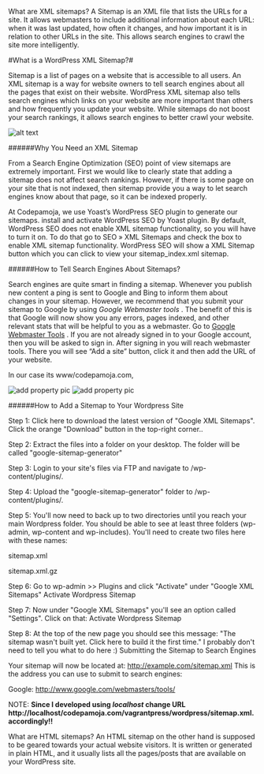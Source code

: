 

What are XML sitemaps?
A Sitemap is an XML file that lists the URLs for a site. It allows webmasters to include additional information about each URL: when it was last updated, how often it changes, and how important it is in relation to other URLs in the site. This allows search engines to crawl the site more intelligently.


#What is a WordPress XML Sitemap?#

Sitemap is a list of pages on a website that is accessible to all users. An XML sitemap is a way for website owners to tell search engines about all the pages that exist on their website. WordPress XML sitemap also tells search engines which links on your website are more important than others and how frequently you update your website. While sitemaps do not boost your search rankings, it allows search engines to better crawl your website.

![alt text](http://cdn3.wpbeginner.com/wp-content/uploads/2013/03/wpbeginner-sitemap-firefox.jpg "Logo Title Text 1")

######Why You Need an XML Sitemap

From a Search Engine Optimization (SEO) point of view sitemaps are extremely important. First we would like to clearly state that adding a sitemap does not affect search rankings. However, if there is some page on your site that is not indexed, then sitemap provide you a way to let search engines know about that page, so it can be indexed properly.

At Codepamoja, we use Yoast’s WordPress SEO plugin to generate our sitemaps.  install and activate WordPress SEO by Yoast plugin. By default, WordPress SEO does not enable XML sitemap functionality, so you will have to turn it on. To do that go to SEO » XML Sitemaps and check the box to enable XML sitemap functionality. WordPress SEO will show a XML Sitemap button which you can click to view your sitemap_index.xml sitemap.

######How to Tell Search Engines About Sitemaps?

Search engines are quite smart in finding a sitemap. Whenever you publish new content a ping is sent to Google and Bing to inform them about changes in your sitemap. However, we recommend that you submit your sitemap to Google by using _Google Webmaster tools_ . The benefit of this is that Google will now show you any errors, pages indexed, and other relevant stats that will be helpful to you as a webmaster.
Go to [Google Webmaster Tools](https://www.google.com/webmasters/tools/home?hl=en) . If you are not already signed in to your Google account, then you will be asked to sign in. After signing in you will reach webmaster tools. There you will see “Add a site” button, click it and then add the URL of your website.

In our case its www/codepamoja.com,

![add property pic](http://link.to.add.property.jpg "Logo Title Text 1")
![add property pic](http://link.after.adding.property.jpg "Logo Title Text 1")

######How to Add a Sitemap to Your Wordpress Site

Step 1: Click here to download the latest version of "Google XML Sitemaps". Click the orange "Download" button in the top-right corner..

Step 2: Extract the files into a folder on your desktop. The folder will be called "google-sitemap-generator"

Step 3: Login to your site's files via FTP and navigate to /wp-content/plugins/.

Step 4: Upload the "google-sitemap-generator" folder to  /wp-content/plugins/.

Step 5: You'll now need to back up to two directories until you reach your main Wordpress folder. You should be able to see at least three folders (wp-admin, wp-content and wp-includes). You'll need to create two files here with these names:

sitemap.xml

sitemap.xml.gz

Step 6: Go to wp-admin >> Plugins and click "Activate" under "Google XML Sitemaps"
Activate Wordpress Sitemap

Step 7: Now under "Google XML Sitemaps" you'll see an option called "Settings". Click on that:
Activate Wordpress Sitemap

Step 8: At the top of the new page you should see this message: "The sitemap wasn't built yet. Click here to build it the first time." I probably don't need to tell you what to do here :)
Submitting the Sitemap to Search Engines

Your sitemap will now be located at: http://example.com/sitemap.xml This is the address you can use to submit to search engines:

Google: http://www.google.com/webmasters/tools/

NOTE: **Since I developed using _localhost_ change URL http://localhost/codepamoja.com/vagrantpress/wordpress/sitemap.xml. accordingly!!**

What are HTML sitemaps?
An HTML sitemap on the other hand is supposed to be geared towards your actual website visitors. It is written or generated in plain HTML, and it usually lists all the pages/posts that are available on your WordPress site.

